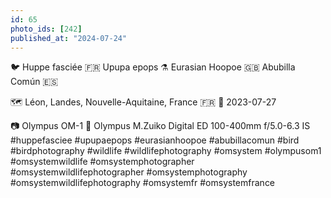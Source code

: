 ```yaml
---
id: 65
photo_ids: [242]
published_at: "2024-07-24"
---
```

🐦 
Huppe fasciée 🇫🇷
Upupa epops ⚗️
Eurasian Hoopoe 🇬🇧
Abubilla Común 🇪🇸

🗺️ Léon, Landes, Nouvelle-Aquitaine, France 🇫🇷
📅 2023-07-27

📷 Olympus OM-1
🔭 Olympus M.Zuiko Digital ED 100-400mm f/5.0-6.3 IS
#huppefasciee #upupaepops #eurasianhoopoe #abubillacomun #bird #birdphotography #wildlife #wildlifephotography #omsystem #olympusom1 #omsystemwildlife #omsystemphotographer #omsystemwildlifephotographer #omsystemphotography #omsystemwildlifephotography #omsystemfr #omsystemfrance